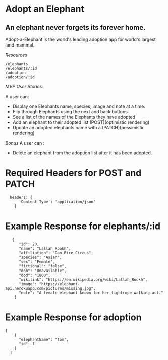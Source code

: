 # Adopt an Elephant 
## An elephant never forgets its forever home.

Adopt-a-Elephant is the world's leading adoption app for world's largest land mammal.

*Resources*
```
/elephants 
/elephants/:id
/adoption
/adoption/:id

```
*MVP User Stories:*

A user can:
* Display one Elephants name, species, image and note at a time.
* Flip through Elephants using the next and back buttons 
* See a list of the names of the Elephants they have adopted 
* Add an elephant to their adopted list (POST)(optimistic rendering)
* Update an adopted elephants name with a (PATCH)(pessimistic rendering)

*Bonus*
A user can :
* Delete an elephant from the adoption list after it has been adopted.

# Required Headers for POST and PATCH
```
  headers: {
      'Content-Type': 'application/json'
    }

```
# Example Response for elephants/:id

```
   {
      "id": 20,
      "name": "Lallah Rookh",
      "affiliation": "Dan Rice Circus",
      "species": "Asian",
      "sex": "Female",
      "fictional": "false",
      "dob": "Unavailable",
      "dod": "1860",
      "wikilink": "https://en.wikipedia.org/wiki/Lallah_Rookh",
      "image": "https://elephant-api.herokuapp.com/pictures/missing.jpg",
      "note": "A female elephant known for her tightrope walking act."
    }
``` 

# Example Response for adoption

```
[
    {
      "elephantName": "tom",
      "id": 1
    }
  ]
```